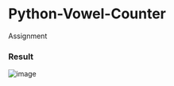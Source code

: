 # Python-Vowel-Counter
Assignment

### Result
![image](https://user-images.githubusercontent.com/91070226/217407015-62fe1780-5d47-4759-8e30-cf450f07d588.png)
